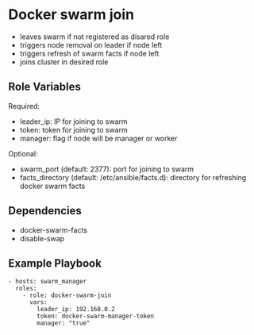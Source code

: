 Docker swarm join
=========

* leaves swarm if not registered as disared role
* triggers node removal on leader if node left
* triggers refresh of swarm facts if node left
* joins cluster in desired role

Role Variables
--------------

Required:
  * leader_ip: IP for joining to swarm
  * token: token for joining to swarm
  * manager: flag if node will be manager or worker

Optional:
  * swarm_port (default: 2377): port for joining to swarm
  * facts_directory (default: /etc/ansible/facts.d): directory for refreshing docker swarm facts

Dependencies
----------------

* docker-swarm-facts
* disable-swap

Example Playbook
----------------
```
- hosts: swarm_manager
  roles:
    - role: docker-swarm-join
      vars:
        leader_ip: 192.168.0.2
        token: docker-swarm-manager-token
        manager: "true"
```
